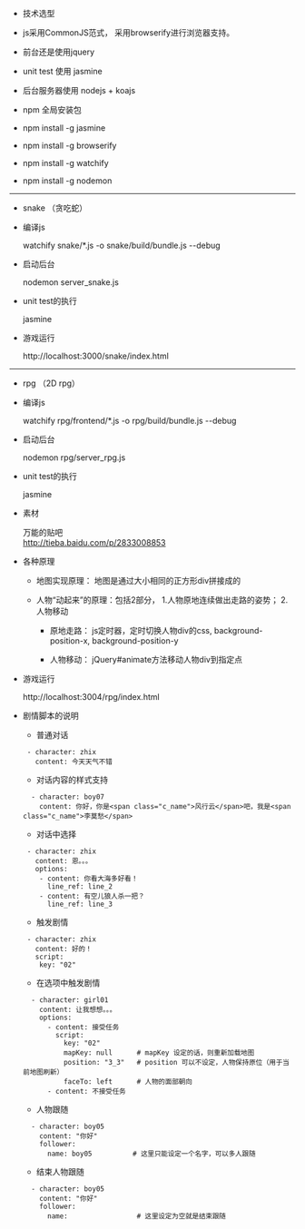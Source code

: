 
* 技术选型

 * js采用CommonJS范式， 采用browserify进行浏览器支持。
 * 前台还是使用jquery
 * unit test 使用 jasmine
 * 后台服务器使用 nodejs + koajs

* npm 全局安装包

 * npm install -g jasmine
 * npm install -g browserify
 * npm install -g watchify
 * npm install -g nodemon

---

* snake （贪吃蛇）

 * 编译js

    watchify snake/*.js -o snake/build/bundle.js --debug

 * 启动后台

    nodemon server_snake.js

 * unit test的执行

    jasmine

 * 游戏运行

    http://localhost:3000/snake/index.html

---

* rpg （2D rpg）

 * 编译js

    watchify rpg/frontend/*.js -o rpg/build/bundle.js --debug

 * 启动后台

    nodemon rpg/server_rpg.js

 * unit test的执行

    jasmine

 * 素材

    万能的贴吧  
    http://tieba.baidu.com/p/2833008853

 * 各种原理

    * 地图实现原理： 地图是通过大小相同的正方形div拼接成的

    * 人物“动起来”的原理：包括2部分， 1.人物原地连续做出走路的姿势； 2.人物移动
    
      * 原地走路： js定时器，定时切换人物div的css, background-position-x, background-position-y
      
      * 人物移动： jQuery#animate方法移动人物div到指定点

 * 游戏运行

    http://localhost:3004/rpg/index.html

 * 剧情脚本的说明

    * 普通对话

    ```
     - character: zhix
       content: 今天天气不错
    ```

    * 对话内容的样式支持

    ```
      - character: boy07
        content: 你好，你是<span class="c_name">风行云</span>吧，我是<span class="c_name">李莫愁</span>
    ```

    * 对话中选择

    ```
     - character: zhix
       content: 恩。。。
       options: 
        - content: 你看大海多好看！
          line_ref: line_2
        - content: 有空儿狼人杀一把？
          line_ref: line_3
    ```

    * 触发剧情

    ```
     - character: zhix
       content: 好的！
       script: 
        key: "02"
    ```

    * 在选项中触发剧情

    ```
      - character: girl01
        content: 让我想想。。。
        options: 
          - content: 接受任务
            script: 
              key: "02"
              mapKey: null      # mapKey 设定的话，则重新加载地图
              position: "3_3"   # position 可以不设定，人物保持原位（用于当前地图刷新）
              faceTo: left      # 人物的面部朝向
          - content: 不接受任务
    ```

    * 人物跟随

    ```
      - character: boy05
        content: "你好"
        follower:
          name: boy05          # 这里只能设定一个名字，可以多人跟随
    ```

    * 结束人物跟随

    ```
      - character: boy05
        content: "你好"
        follower:
          name:                 # 这里设定为空就是结束跟随
    ```
